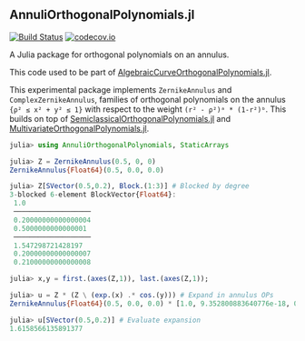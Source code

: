 ## AnnuliOrthogonalPolynomials.jl

[![Build Status](https://github.com/ioannisPApapadopoulos/AnnuliOrthogonalPolynomials.jl/workflows/CI/badge.svg)](https://github.com/ioannisPApapadopoulos/AnnuliOrthogonalPolynomials.jl/actions)
[![codecov.io](http://codecov.io/github/ioannisPApapadopoulos/AnnuliOrthogonalPolynomials.jl/coverage.svg?branch=main)](http://codecov.io/github/ioannisPApapadopoulos/AnnuliOrthogonalPolynomials.jl?branch=main)


A Julia package for orthogonal polynomials on an annulus.

This code used to be part of [AlgebraicCurveOrthogonalPolynomials.jl](https://github.com/JuliaApproximation/AlgebraicCurveOrthogonalPolynomials.jl).


This experimental package implements `ZernikeAnnulus` and `ComplexZernikeAnnulus`,
families of orthogonal polynomials on the annulus `{ρ² ≤ x² + y² ≤ 1}`
with respect to the weight `(r² - ρ²)ᵃ * (1-r²)ᵇ`. This builds on top of
[SemiclassicalOrthogonalPolynomials.jl](https://github.com/JuliaApproximation/SemiclassicalOrthogonalPolynomials.jl) and [MultivariateOrthogonalPolynomials.jl](https://github.com/JuliaApproximation/MultivariateOrthogonalPolynomials.jl).

```julia
julia> using AnnuliOrthogonalPolynomials, StaticArrays

julia> Z = ZernikeAnnulus(0.5, 0, 0)
ZernikeAnnulus{Float64}(0.5, 0.0, 0.0)

julia> Z[SVector(0.5,0.2), Block.(1:3)] # Blocked by degree
3-blocked 6-element BlockVector{Float64}:
 1.0
 ───────────────────
 0.20000000000000004
 0.5000000000000001
 ───────────────────
 1.547298721428197
 0.20000000000000007
 0.21000000000000008

julia> x,y = first.(axes(Z,1)), last.(axes(Z,1));

julia> u = Z * (Z \ (exp.(x) .* cos.(y))) # Expand in annulus OPs
ZernikeAnnulus{Float64}(0.5, 0.0, 0.0) * [1.0, 9.352800883640776e-18, 0.9999999999999999, -5.2512913921638607e-17, -2.337754850841795e-18, 0.5, 2.153350906504162e-18, 1.1925107582660448e-17, -5.513529126039963e-18, 0.1666666666666666  …  ]

julia> u[SVector(0.5,0.2)] # Evaluate expansion
1.6158566135891377
```